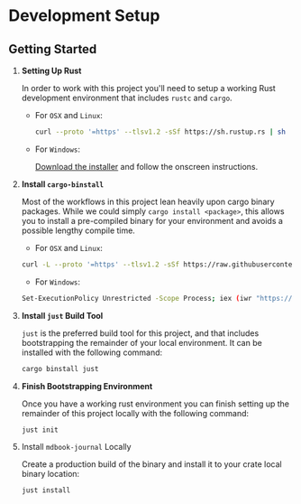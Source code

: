 <!-- markdownlint-disable MD013 -->

# Development Setup

## Getting Started

1. **Setting Up Rust**

   In order to work with this project you'll need to setup a working
   Rust development environment that includes `rustc` and `cargo`.

   - For `OSX` and `Linux`:

     ```bash
     curl --proto '=https' --tlsv1.2 -sSf https://sh.rustup.rs | sh
     ```

   - For `Windows`:

     [Download the installer] and follow the onscreen instructions.

     [Download the installer]: https://win.rustup.rs/x86_64

2. **Install `cargo-binstall`**

   Most of the workflows in this project lean heavily upon cargo binary
   packages. While we could simply `cargo install <package>`, this allows
   you to install a pre-compiled binary for your environment and avoids
   a possible lengthy compile time.

   - For `OSX` and `Linux`:

   ```bash
   curl -L --proto '=https' --tlsv1.2 -sSf https://raw.githubusercontent.com/cargo-bins/cargo-binstall/main/install-from-binstall-release.sh | bash
   ```

   - For `Windows`:

   ```bash
   Set-ExecutionPolicy Unrestricted -Scope Process; iex (iwr "https://raw.githubusercontent.com/cargo-bins/cargo-binstall/main/install-from-binstall-release.ps1").Content
   ```

3. **Install `just` Build Tool**

   `just` is the preferred build tool for this project, and that includes
   bootstrapping the remainder of your local environment. It can be
   installed with the following command:

   ```bash
   cargo binstall just
   ```

4. **Finish Bootstrapping Environment**

   Once you have a working rust environment you can finish setting up the
   remainder of this project locally with the following command:

   ```bash
   just init
   ```

5. Install `mdbook-journal` Locally

   Create a production build of the binary and install it to your
   crate local binary location:

   ```bash
   just install
   ```

